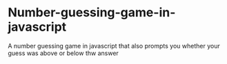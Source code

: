 # Number-guessing-game-in-javascript

A number guessing game in javascript that also prompts you whether your guess was above or below thw answer 
